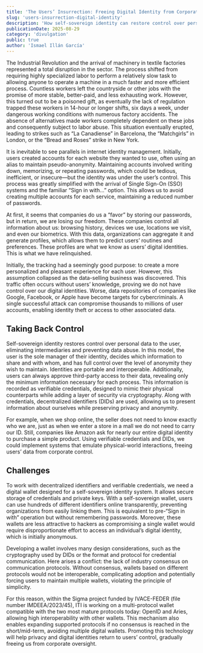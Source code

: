 ```yaml
---
title: 'The Users’ Insurrection: Freeing Digital Identity from Corporate Control'
slug: 'users-insurrection-digital-identity'
description: 'How self-sovereign identity can restore control over personal data in the digital age.'
publicationDate: 2025-08-29
category: 'divulgation'
public: true
author: 'Ismael Illán García'
---
```


The Industrial Revolution and the arrival of machinery in textile factories represented a total disruption in the sector. The process shifted from requiring highly specialized labor to perform a relatively slow task to allowing anyone to operate a machine in a much faster and more efficient process. Countless workers left the countryside or other jobs with the promise of more stable, better-paid, and less exhausting work. However, this turned out to be a poisoned gift, as eventually the lack of regulation trapped these workers in 14-hour or longer shifts, six days a week, under dangerous working conditions with numerous factory accidents. The absence of alternatives made workers completely dependent on these jobs and consequently subject to labor abuse. This situation eventually erupted, leading to strikes such as “La Canadiense” in Barcelona, the “Matchgirls” in London, or the “Bread and Roses” strike in New York.

It is inevitable to see parallels in internet identity management. Initially, users created accounts for each website they wanted to use, often using an alias to maintain pseudo-anonymity. Maintaining accounts involved writing down, memorizing, or repeating passwords, which could be tedious, inefficient, or insecure—but the identity was under the user’s control. This process was greatly simplified with the arrival of Single Sign-On (SSO) systems and the familiar “Sign in with…” option. This allows us to avoid creating multiple accounts for each service, maintaining a reduced number of passwords.

At first, it seems that companies do us a “favor” by storing our passwords, but in return, we are losing our freedom. These companies control all information about us: browsing history, devices we use, locations we visit, and even our biometrics. With this data, organizations can aggregate it and generate profiles, which allows them to predict users’ routines and preferences. These profiles are what we know as users’ digital identities. This is what we have relinquished.

Initially, the tracking had a seemingly good purpose: to create a more personalized and pleasant experience for each user. However, this assumption collapsed as the data-selling business was discovered. This traffic often occurs without users’ knowledge, proving we do not have control over our digital identities. Worse, data repositories of companies like Google, Facebook, or Apple have become targets for cybercriminals. A single successful attack can compromise thousands to millions of user accounts, enabling identity theft or access to other associated data.

## Taking Back Control

Self-sovereign identity restores control over personal data to the user, eliminating intermediaries and preventing data abuse. In this model, the user is the sole manager of their identity, decides which information to share and with whom, and has full control over the level of anonymity they wish to maintain. Identities are portable and interoperable. Additionally, users can always approve third-party access to their data, revealing only the minimum information necessary for each process. This information is recorded as verifiable credentials, designed to mimic their physical counterparts while adding a layer of security via cryptography. Along with credentials, decentralized identifiers (DIDs) are used, allowing us to present information about ourselves while preserving privacy and anonymity.

For example, when we shop online, the seller does not need to know exactly who we are, just as when we enter a store in a mall we do not need to carry our ID. Still, companies like Amazon ask for nearly our entire digital identity to purchase a simple product. Using verifiable credentials and DIDs, we could implement systems that emulate physical-world interactions, freeing users’ data from corporate control.

## Challenges

To work with decentralized identifiers and verifiable credentials, we need a digital wallet designed for a self-sovereign identity system. It allows secure storage of credentials and private keys. With a self-sovereign wallet, users can use hundreds of different identifiers online transparently, preventing organizations from easily linking them. This is equivalent to pre-“Sign in with” operation but without remembering passwords. Moreover, these wallets are less attractive to hackers as compromising a single wallet would require disproportionate effort to access an individual’s digital identity, which is initially anonymous.

Developing a wallet involves many design considerations, such as the cryptography used by DIDs or the format and protocol for credential communication. Here arises a conflict: the lack of industry consensus on communication protocols. Without consensus, wallets based on different protocols would not be interoperable, complicating adoption and potentially forcing users to maintain multiple wallets, violating the principle of simplicity.

For this reason, within the Sigma project funded by IVACE-FEDER (file number IMDEEA/2023/45), ITI is working on a multi-protocol wallet compatible with the two most mature protocols today: OpenID and Aries, allowing high interoperability with other wallets. This mechanism also enables expanding supported protocols if no consensus is reached in the short/mid-term, avoiding multiple digital wallets. Promoting this technology will help privacy and digital identities return to users’ control, gradually freeing us from corporate oversight.

